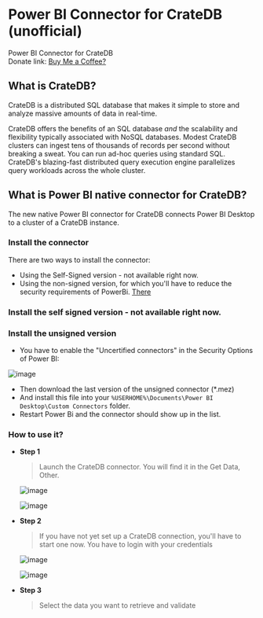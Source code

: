 # Power BI Connector for CrateDB (unofficial)

Power BI Connector for CrateDB<br />
Donate link: <a href="https://www.paypal.com/donate?hosted_button_id=7EL8K7ELFWHSY">Buy Me a Coffee?</a>

## What is CrateDB?

CrateDB is a distributed SQL database that makes it simple to store and analyze
massive amounts of data in real-time.

CrateDB offers the benefits of an SQL database *and* the scalability and
flexibility typically associated with NoSQL databases. Modest CrateDB clusters
can ingest tens of thousands of records per second without breaking a
sweat. You can run ad-hoc queries using standard SQL. CrateDB's blazing-fast
distributed query execution engine parallelizes query workloads across the
whole cluster.

## What is Power BI native connector for CrateDB?

The new native Power BI connector for CrateDB connects Power BI Desktop to a cluster of a CrateDB instance.

### Install the connector
There are two ways to install the connector:

- Using the Self-Signed version - not available right now.
- Using the non-signed version, for which you'll have to reduce the security requirements of PowerBi. [There](#Install-the-unsigned-version)

### Install the self signed version - not available right now.

### Install the unsigned version
- You have to enable the "Uncertified connectors" in the Security Options of Power BI:

![image](https://github.com/markusbegerow/crate-powerbi/assets/44146279/a8bc5d82-40c1-4f52-a06a-603da3df81e8)
- Then download the last version of the unsigned connector (*.mez)
- And install this file into your `%USERHOME%\Documents\Power BI Desktop\Custom Connectors` folder.
- Restart Power Bi and the connector should show up in the list.

### How to use it?

* **Step 1**

  > Launch the CrateDB connector. You will find it in the Get Data, Other.

  ![image](https://github.com/markusbegerow/crate-powerbi/assets/44146279/de5c56f0-38ee-41d1-b372-4e1e5c89cf74)

  ![image](https://github.com/markusbegerow/crate-powerbi/assets/44146279/9bfce25c-3e19-42b4-9777-be9789570880)

* **Step 2**

  > If you have not yet set up a CrateDB connection, you'll have to start one now. You have to login with your credentials

  ![image](https://github.com/markusbegerow/crate-powerbi/assets/44146279/83cd9937-4e2c-4006-8d52-4e211ab1f1f1)

  ![image](https://github.com/markusbegerow/crate-powerbi/assets/44146279/3334ca07-e8c8-4b51-b3ce-412f8bbe395c)

* **Step 3**

  > Select the data you want to retrieve and validate
